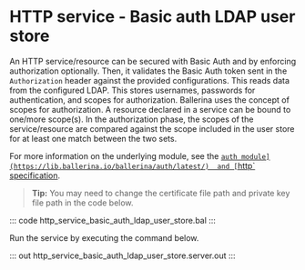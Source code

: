 # HTTP service - Basic auth LDAP user store

An HTTP service/resource can be secured with Basic Auth and by enforcing authorization optionally. Then, it validates the Basic Auth token sent in the `Authorization` header against the provided configurations. This reads data from the configured LDAP. This stores usernames, passwords for authentication, and scopes for authorization. Ballerina uses the concept of scopes for authorization. A resource declared in a service can be bound to one/more scope(s). In the authorization phase, the scopes of the service/resource are compared against the scope included in the user store for at least one match between the two sets.

For more information on the underlying module, see the [`auth module](https://lib.ballerina.io/ballerina/auth/latest/)  and [`http` specification](https://ballerina.io/spec/http/#9112-listener---basic-auth---ldap-user-store).

>**Tip:** You may need to change the certificate file path and private key file path in the code below.

::: code http_service_basic_auth_ldap_user_store.bal :::

Run the service by executing the command below.

::: out http_service_basic_auth_ldap_user_store.server.out :::
